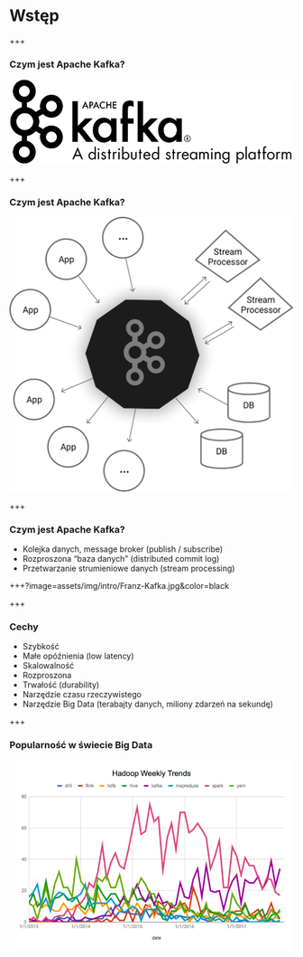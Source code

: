 
# Wstęp


+++
### Czym jest Apache Kafka?
![](assets/img/intro/logo.png)



+++
<!-- .slide: class="imagecentersize50" -->
### Czym jest Apache Kafka?
![](assets/img/intro/kafka_diagram.png)


+++
### Czym jest Apache Kafka?
* Kolejka danych, message broker (publish / subscribe)
* Rozproszona “baza danych” (distributed commit log)
* Przetwarzanie strumieniowe danych (stream processing)



+++?image=assets/img/intro/Franz-Kafka.jpg&color=black



+++
### Cechy
* Szybkość
* Małe opóźnienia (low latency)
* Skalowalność
* Rozproszona
* Trwałość (durability)
* Narzędzie czasu rzeczywistego
* Narzędzie Big Data (terabajty danych, miliony zdarzeń na sekundę)



+++
### Popularność w świecie Big Data
![](assets/img/intro/five-years-of-hadoop-weekly.png)